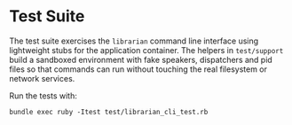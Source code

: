 # Test Suite

The test suite exercises the `librarian` command line interface using lightweight
stubs for the application container. The helpers in `test/support` build a
sandboxed environment with fake speakers, dispatchers and pid files so that
commands can run without touching the real filesystem or network services.

Run the tests with:

```
bundle exec ruby -Itest test/librarian_cli_test.rb
```
